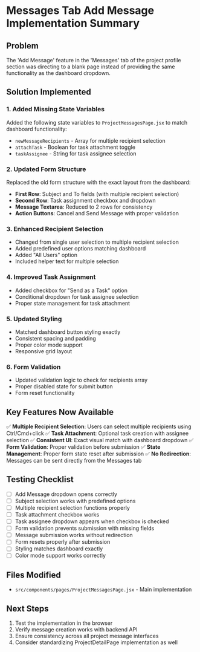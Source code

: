 # Messages Tab Add Message Implementation Summary

## Problem
The 'Add Message' feature in the 'Messages' tab of the project profile section was directing to a blank page instead of providing the same functionality as the dashboard dropdown.

## Solution Implemented

### 1. Added Missing State Variables
Added the following state variables to `ProjectMessagesPage.jsx` to match dashboard functionality:
- `newMessageRecipients` - Array for multiple recipient selection
- `attachTask` - Boolean for task attachment toggle
- `taskAssignee` - String for task assignee selection

### 2. Updated Form Structure
Replaced the old form structure with the exact layout from the dashboard:
- **First Row**: Subject and To fields (with multiple recipient selection)
- **Second Row**: Task assignment checkbox and dropdown
- **Message Textarea**: Reduced to 2 rows for consistency
- **Action Buttons**: Cancel and Send Message with proper validation

### 3. Enhanced Recipient Selection
- Changed from single user selection to multiple recipient selection
- Added predefined user options matching dashboard
- Added "All Users" option
- Included helper text for multiple selection

### 4. Improved Task Assignment
- Added checkbox for "Send as a Task" option
- Conditional dropdown for task assignee selection
- Proper state management for task attachment

### 5. Updated Styling
- Matched dashboard button styling exactly
- Consistent spacing and padding
- Proper color mode support
- Responsive grid layout

### 6. Form Validation
- Updated validation logic to check for recipients array
- Proper disabled state for submit button
- Form reset functionality

## Key Features Now Available

✅ **Multiple Recipient Selection**: Users can select multiple recipients using Ctrl/Cmd+click
✅ **Task Attachment**: Optional task creation with assignee selection
✅ **Consistent UI**: Exact visual match with dashboard dropdown
✅ **Form Validation**: Proper validation before submission
✅ **State Management**: Proper form state reset after submission
✅ **No Redirection**: Messages can be sent directly from the Messages tab

## Testing Checklist

- [ ] Add Message dropdown opens correctly
- [ ] Subject selection works with predefined options
- [ ] Multiple recipient selection functions properly
- [ ] Task attachment checkbox works
- [ ] Task assignee dropdown appears when checkbox is checked
- [ ] Form validation prevents submission with missing fields
- [ ] Message submission works without redirection
- [ ] Form resets properly after submission
- [ ] Styling matches dashboard exactly
- [ ] Color mode support works correctly

## Files Modified
- `src/components/pages/ProjectMessagesPage.jsx` - Main implementation

## Next Steps
1. Test the implementation in the browser
2. Verify message creation works with backend API
3. Ensure consistency across all project message interfaces
4. Consider standardizing ProjectDetailPage implementation as well
